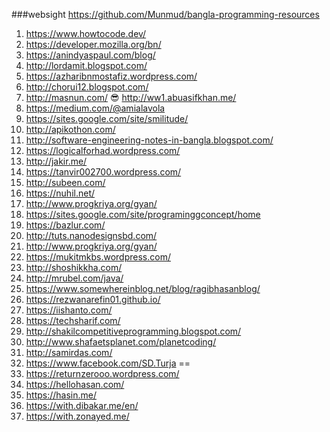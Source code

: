 ###websight
https://github.com/Munmud/bangla-programming-resources
1) https://www.howtocode.dev/
2) https://developer.mozilla.org/bn/
3) https://anindyaspaul.com/blog/
4) http://lordamit.blogspot.com/
5) https://azharibnmostafiz.wordpress.com/
6) http://chorui12.blogspot.com/
7) http://masnun.com/
😎 http://ww1.abuasifkhan.me/
9) https://medium.com/@amialavola
10) https://sites.google.com/site/smilitude/
11) http://apikothon.com/
12) http://software-engineering-notes-in-bangla.blogspot.com/
13) https://logicalforhad.wordpress.com/
14) http://jakir.me/
15) https://tanvir002700.wordpress.com/
16) http://subeen.com/
17) https://nuhil.net/
18) http://www.progkriya.org/gyan/
19) https://sites.google.com/site/programinggconcept/home
20) https://bazlur.com/
21) http://tuts.nanodesignsbd.com/
22) http://www.progkriya.org/gyan/
23) https://mukitmkbs.wordpress.com/
24) http://shoshikkha.com/
25) http://mrubel.com/java/
26) https://www.somewhereinblog.net/blog/ragibhasanblog/
27) https://rezwanarefin01.github.io/
28) https://iishanto.com/
29) https://techsharif.com/
30) http://shakilcompetitiveprogramming.blogspot.com/
31) http://www.shafaetsplanet.com/planetcoding/
32) http://samirdas.com/
33)  https://www.facebook.com/SD.Turja ==
34) https://returnzerooo.wordpress.com/
35) https://hellohasan.com/
36) https://hasin.me/
37) https://with.dibakar.me/en/
38) https://with.zonayed.me/
